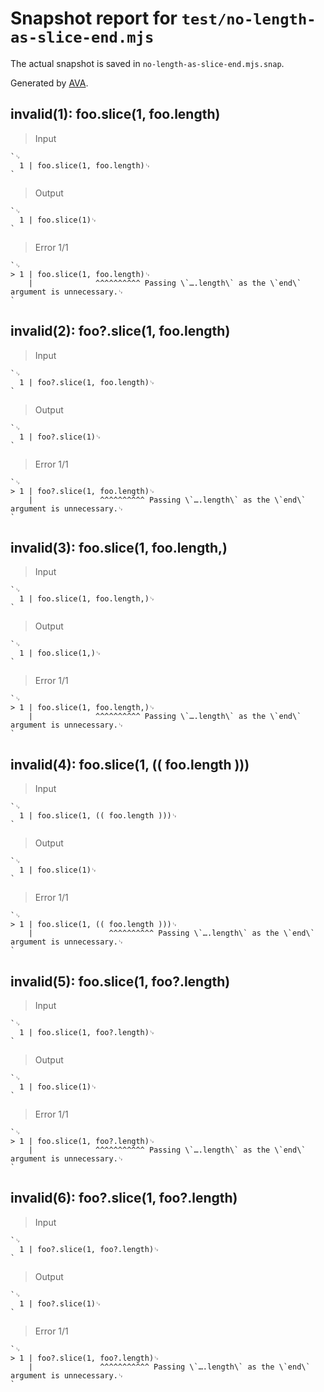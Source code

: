 # Snapshot report for `test/no-length-as-slice-end.mjs`

The actual snapshot is saved in `no-length-as-slice-end.mjs.snap`.

Generated by [AVA](https://avajs.dev).

## invalid(1): foo.slice(1, foo.length)

> Input

    `␊
      1 | foo.slice(1, foo.length)␊
    `

> Output

    `␊
      1 | foo.slice(1)␊
    `

> Error 1/1

    `␊
    > 1 | foo.slice(1, foo.length)␊
        |              ^^^^^^^^^^ Passing \`….length\` as the \`end\` argument is unnecessary.␊
    `

## invalid(2): foo?.slice(1, foo.length)

> Input

    `␊
      1 | foo?.slice(1, foo.length)␊
    `

> Output

    `␊
      1 | foo?.slice(1)␊
    `

> Error 1/1

    `␊
    > 1 | foo?.slice(1, foo.length)␊
        |               ^^^^^^^^^^ Passing \`….length\` as the \`end\` argument is unnecessary.␊
    `

## invalid(3): foo.slice(1, foo.length,)

> Input

    `␊
      1 | foo.slice(1, foo.length,)␊
    `

> Output

    `␊
      1 | foo.slice(1,)␊
    `

> Error 1/1

    `␊
    > 1 | foo.slice(1, foo.length,)␊
        |              ^^^^^^^^^^ Passing \`….length\` as the \`end\` argument is unnecessary.␊
    `

## invalid(4): foo.slice(1, (( foo.length )))

> Input

    `␊
      1 | foo.slice(1, (( foo.length )))␊
    `

> Output

    `␊
      1 | foo.slice(1)␊
    `

> Error 1/1

    `␊
    > 1 | foo.slice(1, (( foo.length )))␊
        |                 ^^^^^^^^^^ Passing \`….length\` as the \`end\` argument is unnecessary.␊
    `

## invalid(5): foo.slice(1, foo?.length)

> Input

    `␊
      1 | foo.slice(1, foo?.length)␊
    `

> Output

    `␊
      1 | foo.slice(1)␊
    `

> Error 1/1

    `␊
    > 1 | foo.slice(1, foo?.length)␊
        |              ^^^^^^^^^^^ Passing \`….length\` as the \`end\` argument is unnecessary.␊
    `

## invalid(6): foo?.slice(1, foo?.length)

> Input

    `␊
      1 | foo?.slice(1, foo?.length)␊
    `

> Output

    `␊
      1 | foo?.slice(1)␊
    `

> Error 1/1

    `␊
    > 1 | foo?.slice(1, foo?.length)␊
        |               ^^^^^^^^^^^ Passing \`….length\` as the \`end\` argument is unnecessary.␊
    `
